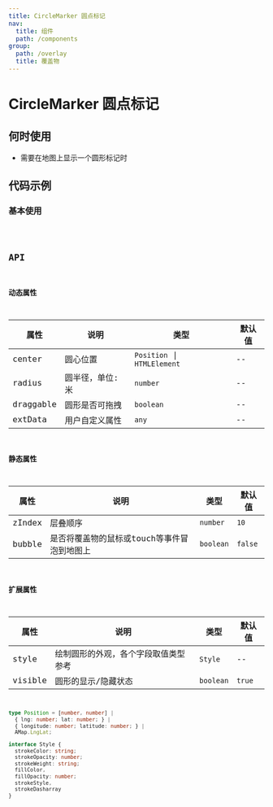 ```yaml
---
title: CircleMarker 圆点标记
nav:
  title: 组件
  path: /components
group:
  path: /overlay
  title: 覆盖物
---
```


# CircleMarker 圆点标记

## 何时使用

- 需要在地图上显示一个圆形标记时

## 代码示例

### 基本使用

<code src="./demo/demo-01.tsx" />

## API

### 动态属性

| 属性 |说明|类型|默认值|
|-----|----|----|----|
|center| 圆心位置 | `Position` \| `HTMLElement` | -- |
|radius| 圆半径，单位:米 | `number` | -- |
|draggable| 圆形是否可拖拽 | `boolean` | -- |
|extData| 用户自定义属性 | `any` | -- |

### 静态属性

| 属性 |说明|类型|默认值|
|-----|----|----|----|
|zIndex| 层叠顺序 | `number` | `10` |
|bubble| 是否将覆盖物的鼠标或touch等事件冒泡到地图上 | `boolean` | `false` |

### 扩展属性

| 属性 |说明|类型|默认值|
|-----|----|----|----|
|style| 绘制圆形的外观，各个字段取值类型参考 | `Style` | -- |
|visible| 圆形的显示/隐藏状态 | `boolean` | `true` |

```ts
type Position = [number, number] | 
  { lng: number; lat: number; } | 
  { longitude: number; latitude: number; } |
  AMap.LngLat;

interface Style { 
  strokeColor: string; 
  strokeOpacity: number; 
  strokeWeight: string;  
  fillColor, 
  fillOpacity: number;
  strokeStyle, 
  strokeDasharray 
}
```
